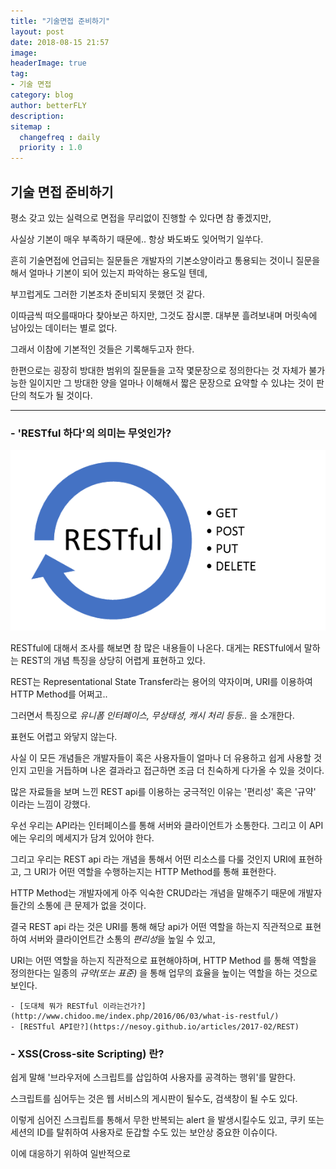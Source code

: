 ```yaml
---
title: "기술면접 준비하기"
layout: post
date: 2018-08-15 21:57
image: 
headerImage: true
tag:
- 기술 면접
category: blog
author: betterFLY
description:
sitemap :
  changefreq : daily
  priority : 1.0
---
```


## 기술 면접 준비하기

평소 갖고 있는 실력으로 면접을 무리없이 진행할 수 있다면 참 좋겠지만,

사실상 기본이 매우 부족하기 때문에.. 항상 봐도봐도 잊어먹기 일쑤다.

흔히 기술면접에 언급되는 질문들은 개발자의 기본소양이라고 통용되는 것이니 질문을 해서 얼마나 기본이 되어 있는지 파악하는 용도일 텐데,

부끄럽게도 그러한 기본조차 준비되지 못했던 것 같다.

이따금씩 떠오를때마다 찾아보곤 하지만, 그것도 잠시뿐. 대부분 흘려보내며 머릿속에 남아있는 데이터는 별로 없다.

그래서 이참에 기본적인 것들은 기록해두고자 한다.

한편으로는 굉장히 방대한 범위의 질문들을 고작 몇문장으로 정의한다는 것 자체가 불가능한 일이지만
그 방대한 양을 얼마나 이해해서 짧은 문장으로 요약할 수 있냐는 것이 판단의 척도가 될 것이다.


---

### - 'RESTful 하다'의 의미는 무엇인가?

![restful](/assets/images/180815/restful.png)

RESTful에 대해서 조사를 해보면 참 많은 내용들이 나온다.
대게는 RESTful에서 말하는 REST의 개념 특징을 상당히 어렵게 표현하고 있다.

REST는 Representational State Transfer라는 용어의 약자이며, URI를 이용하여 HTTP Method를 어쩌고..

그러면서 특징으로 *유니폼 인터페이스, 무상태성, 캐시 처리 등등..* 을 소개한다.

표현도 어렵고 와닿지 않는다.

사실 이 모든 개념들은 개발자들이 혹은 사용자들이 얼마나 더 유용하고 쉽게 사용할 것인지 고민을 거듭하며 나온 결과라고 접근하면 조금 더 친숙하게 다가올 수 있을 것이다.

많은 자료들을 보며 느낀 REST api를 이용하는 궁극적인 이유는 '편리성' 혹은 '규약' 이라는 느낌이 강했다.

우선 우리는 API라는 인터페이스를 통해 서버와 클라이언트가 소통한다. 그리고 이 API에는 우리의 메세지가 담겨 있어야 한다.

그리고 우리는 REST api 라는 개념을 통해서 어떤 리소스를 다룰 것인지 URI에 표현하고, 그 URI가 어떤 역할을 수행하는지는 HTTP Method를 통해 표현한다.

HTTP Method는 개발자에게 아주 익숙한 CRUD라는 개념을 말해주기 때문에 개발자들간의 소통에 큰 문제가 없을 것이다.

결국 REST api 라는 것은 URI를 통해 해당 api가 어떤 역할을 하는지 직관적으로 표현하여 서버와 클라이언트간 소통의 *편리성*을 높일 수 있고,

URI는 어떤 역할을 하는지 직관적으로 표현해야하며, HTTP Method 를 통해 역할을 정의한다는 일종의 *규약(또는 표준)* 을 통해 업무의 효율을 높이는 역할을 하는 것으로 보인다.


    - [도대체 뭐가 RESTful 이라는건가?](http://www.chidoo.me/index.php/2016/06/03/what-is-restful/)
    - [RESTful API란?](https://nesoy.github.io/articles/2017-02/REST)


### - XSS(Cross-site Scripting) 란?
쉽게 말해 '브라우저에 스크립트를 삽입하여 사용자를 공격하는 행위'를 말한다.

스크립트를 심어두는 것은 웹 서비스의 게시판이 될수도, 검색창이 될 수도 있다.

이렇게 심어진 스크립트를 통해서 무한 반복되는 alert 을 발생시킬수도 있고, 쿠키 또는 세션의 ID를 탈취하여 사용자로 둔갑할 수도 있는 보안상 중요한 이슈이다.

이에 대응하기 위하여 일반적으로 <script> 태그를 이용하여 공격하는 XSS 공격을 차단하기 위해 태그 문자(<, >) 등 위험한 문자 입력 시 
문자 참조(HTML entity)로 필터링하고, 서버에서 브라우저로 전송 시 문자를 인코딩하는 방법이 강구되고 있다.

### - 자바의 GC는 어떻게 작동할까?
이를 이해하기 위해선 JVM에 대한 이해가 선행되어야 할 것 같다.

    - [성능튜닝_가비지 컬렉터(GC) 이해하기](http://12bme.tistory.com/57)
    - [네이버_D2_GC](https://d2.naver.com/helloworld/1329)
    

### - 1~100까지 더하는 프로그램

```java
public class SumHundred{
    public static void main(String [] args){
        System.out.println(sumIteration(100));
        System.out.println(sumRecursive(100));
    }
    
    public static int sumIteration(int n){
        int sum=0;
        for(int i=1 ; i<=n; i++){
            sum += i;
        }
        
        return sum;
    }
    
    public static int sumRecursive(int n){
        if(n == 1){
            return n;
        }
        return n + recursive(n - 1);
    }
}

```

### - Thread 와 Process의 차이




### - OSI 7계층에 대하여 설명하시오


### - Stack, LinkedList, List의 차이점. Collection Framework에 대한 개념













